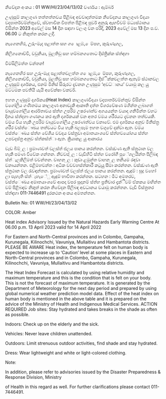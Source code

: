නිවේදන අංකය : 01 WW/HI/23/04/13/02 වර්ණය : ඇම්බර්

උණුසුම් කාලගුණ තත්තත්තවය පිළිබඳ අවවාදාත්තමක නිවේදනය කාලගුණ විදයා වදපාර්තවම්න්තුවේ, ස්වභාවික විපත්ත පිළිබඳ පූර්ව අනුරු ඇඟවීවම් මධ්‍යස්ථානය විසින්ත 2023 අවේල් මස 14 දින සඳහා වලංගු වන පරිදි, 2023 අවේල් මස 13 දින ප.ව. 06.00 ට නිකුත්ත කරන ලදී.

නැගෙනහිර, උුරු-මැද පළාත්ත සහ ග ොළඹ, ෙම්පහ, කුරුණෑගල,

කිලිගනොච්චි, වවුනියා, මුලතිවු සහ හම්බනගතොට දිස්ත්‍රික්ක ස්ත්‍ඳහා

විමසිලිමත්ත වන්තන!

නැගෙනහිර සහ උුරු-මැද පළාත්තවලත්ත ග ොළඹ, ෙම්පහ, කුරුණෑගල, කිලිගනොච්චි, වවුනියා, මුලතිවු සහ හම්බනගතොට දිස්ික්කවලත්ත ඇතැම් ස්ථානවල උණුසුම් දර්ශකය, එනම් මිනිස් සිරුරට දැවනන උණුසුම ‘අවධ්‍ානය’ වයාමු කල යුු මට්ටමක පවතියි යැයි අවේක්ෂා වකවර්.

ඉහත උණුසුම් දර්ශකය(Heat Index) කාලගුණවිදයා වදපාර්තවම්න්තුව විසින්ත වගෝලීය ගණිතමය කාලගුණ අනාවැකි ආකෘති දත්ත විශරවේෂණ මගින්ත ලබාගත් වායුවගෝලීය ආර්රතාවය ස්ත්‍හ උපරිම උෂරණත්ව අගයයන්ත වයාදා ගනිමින්ත වහට දිනය ස්ත්‍දහා ගණනය කර ඇති දර්ශකයක් වන අතර වමය ශරීරයට දැවනන තත්වයකි. වමය විය හැකි උපරිම වායුවගෝලීය උෂරණත්වය වනාවේ. එම දර්ශකය අනුව මිනිස්ත්‍ර ශරීර වස්ත්‍ෞඛය තත්වයට විය හැකි බලපෑම ඉහත වගුවේ දක්වා ඇත. වමය වස්ත්‍ෞඛය ස්ත්‍හ වේශීය වවදය වස්ත්‍රවා අමාතයාංශවේ ස්ත්‍හවයෝගය ස්ත්‍හ උපවදස්ත්‍ර අනුව ස්ත්‍කස්ත්‍ා ඇත. ක්‍රියාකළ යුු ආකාරය

වැඩ බිම් ුල : ප්‍රමාණවත් වලස්ත්‍ ජලය පානය කරන්තන. වස්ත්‍වණ ඇති ස්ත්‍රථාන වල හැකි පමණ විවේක ගන්තන. නිවවස් ුල : වැඩිහිටි ස්ත්‍හ වරෝගී පුේගලයින්ත පිලිබඳ ස්ත්‍ැලකිලිමත් වවන්තන. වාහන ුල : කුඩා ළමුන්ත වාහන ුල තනියම රඳවා වනායන්තන. එළිමහවන්ත : අධික වවවහස්ත්‍කාරී කටුයුු සීමා කරන්තන. වස්ත්‍වණ ඇති ස්ත්‍රථාන වල රැවඳන්තන. ප්‍රමාණවත් වලස්ත්‍ ජලය පානය කරන්තන. ඇඳුම් : සුදු වහෝ ලා පැහැති ස්ත්‍ැහැේු ඇඳුම් භාවිතා කරන්තන. සටහන : මීට අමතරව, වස්ත්‍ෞඛය අමාතයාංශවේ ආපදා වපර සුදානම් ස්ත්‍හ ප්‍රතිචාර දැක්ීවම් ඒකකය මඟින්ත වම් පිළිබඳව නිකුත් කරන නිවේදන පිලිබඳ අවධානය වයාමු කරන්තන. වැඩි විස්ත්‍රතර ස්ත්‍ඳහා 011-7446491 දුරකථන අංකය අමතන්තන.

Bulletin No: 01 WW/HI/23/04/13/02

COLOR: Amber

Heat index Advisory Issued by the Natural Hazards Early Warning Centre At 06.00 p.m. 13 April 2023 valid for 14 April 2022

For Eastern and North-Central provinces and in Colombo, Gampaha, Kurunegala, Kilinochchi, Vavuniya, Mullaitivu and Hambantota districts. PLEASE BE AWARE Heat index, the temperature felt on human body is expected to increase up to ‘Caution’ level at some places in Eastern and North-Central provinces and in Colombo, Gampaha, Kurunegala, Kilinochchi, Vavuniya, Mullaitivu and Hambantota districts.

The Heat Index Forecast is calculated by using relative humidity and maximum temperature and this is the condition that is felt on your body. This is not the forecast of maximum temperature. It is generated by the Department of Meteorology for the next day period and prepared by using global numerical weather prediction model data. Effect of the heat index on human body is mentioned in the above table and it is prepared on the advice of the Ministry of Health and Indigenous Medical Services. ACTION REQUIRED Job sites: Stay hydrated and takes breaks in the shade as often as possible.

Indoors: Check up on the elderly and the sick.

Vehicles: Never leave children unattended.

Outdoors: Limit strenuous outdoor activities, find shade and stay hydrated.

Dress: Wear lightweight and white or light-colored clothing.

Note:

In addition, please refer to advisories issued by the Disaster Preparedness & Response Division, Ministry

of Health in this regard as well. For further clarifications please contact 011-7446491.
